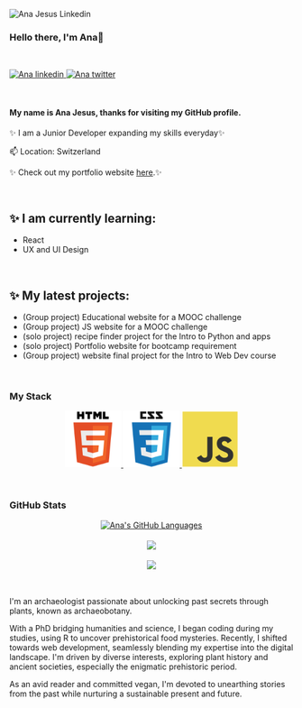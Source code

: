 ![Ana Jesus Linkedin](https://github.com/archeana/archeana/assets/2192305/b53f9af3-6b22-42dd-9d44-6c94ae87486b)

### Hello there, I'm Ana👋

<br>

  <p >
<a href="https://www.linkedin.com/in/ana-jesus-1644374a/">
    <img alt="Ana linkedin" src="https://icongr.am/devicon/linkedin-original.svg?size=40&color=800020" />
</a>
<a href="https://twitter.com/AnaCSouJesus">
    <img alt="Ana twitter" src="https://icongr.am/devicon/twitter-original.svg?size=40&color=800020" />
</a>
  </p>

  <br>
  
 <h4> My name is Ana Jesus, thanks for visiting my GitHub profile. </h4>
 


<p>✨ I am a Junior Developer expanding my skills everyday✨</p>


 <p>📫 Location: Switzerland</p>
 <p>✨ Check out my portfolio website <a href="https://anajesus.netlify.app/" target="_blank">here</a>.✨</p>

 <br> 

 <h2>✨ I am currently learning:</h2>

  <ul>
    <li> React </li>
    <li> UX and UI Design </li>
 </ul>

 <br> 

  <h2>✨ My latest projects:</h2>

  <ul>
    <li> (Group project) Educational website for a MOOC challenge  </li>
    <li> (Group project) JS website for a MOOC challenge </li>
    <li> (solo project) recipe finder project for the Intro to Python and apps </li>
    <li> (solo project) Portfolio website for bootcamp requirement </li>
    <li> (Group project) website final project for the Intro to Web Dev course </li>
    
 </ul>

 <br> 

### My Stack

  <p align="center">
    <!--  HTML  -->
    <a href="https://www.w3.org/html/" target="_blank" rel="noreferrer">
        <img src="https://raw.githubusercontent.com/devicons/devicon/master/icons/html5/html5-original-wordmark.svg"
            alt="html5" width="100" height="100" />
        <!--  CSS  -->
    </a>
    <a href="https://www.w3schools.com/css/" target="_blank" rel="noreferrer">
        <img src="https://raw.githubusercontent.com/devicons/devicon/master/icons/css3/css3-original-wordmark.svg"
            alt="css3" width="100" height="100" />
    </a>    
    <!--  JS  -->
    <a href="https://developer.mozilla.org/en-US/docs/Web/JavaScript" target="_blank" rel="noreferrer">
        <img src="https://raw.githubusercontent.com/devicons/devicon/master/icons/javascript/javascript-original.svg"
            alt="javascript" width="100" height="100" />
    </a>
  </p>

<br>
  
  ### GitHub Stats





<div align="center">
    <a href="https://github.com/archeana">
        <img ### GitHub Statstyle="margin:0.5rem"
            src="https://github-readme-stats.vercel.app/api/top-langs/?username=archeana&show_icons=true&theme=radical&layout=compact"
            alt="Ana's GitHub Languages" />
    </a>
  </div>


<br>
  
<div align="center">
<img align="center" src="https://github-readme-stats.vercel.app/api?username=archeana&theme=dark&show_icons=true"/>
  </div>
<br>

<div align="center">

<img align="center" src="https://github-readme-streak-stats.herokuapp.com/?user==archeana&bg_color=0e0e0e&hide_border=true"/>
<br>
</div>
<br>

</details>
<br>
  

<p>
  I'm an archaeologist passionate about unlocking past secrets through plants, known as archaeobotany.

With a PhD bridging humanities and science, I began coding during my studies, using R to uncover prehistorical food mysteries. Recently, I shifted towards web development, seamlessly blending my expertise into the digital landscape. I'm driven by diverse interests, exploring plant history and ancient societies, especially the enigmatic prehistoric period.

As an avid reader and committed vegan, I'm devoted to unearthing stories from the past while nurturing a sustainable present and future.
</p>
